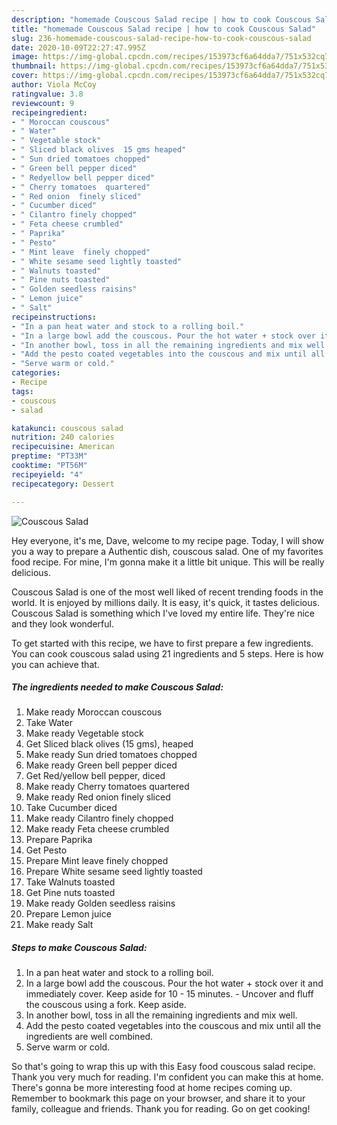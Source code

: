 ```yaml
---
description: "homemade Couscous Salad recipe | how to cook Couscous Salad"
title: "homemade Couscous Salad recipe | how to cook Couscous Salad"
slug: 236-homemade-couscous-salad-recipe-how-to-cook-couscous-salad
date: 2020-10-09T22:27:47.995Z
image: https://img-global.cpcdn.com/recipes/153973cf6a64dda7/751x532cq70/couscous-salad-recipe-main-photo.jpg
thumbnail: https://img-global.cpcdn.com/recipes/153973cf6a64dda7/751x532cq70/couscous-salad-recipe-main-photo.jpg
cover: https://img-global.cpcdn.com/recipes/153973cf6a64dda7/751x532cq70/couscous-salad-recipe-main-photo.jpg
author: Viola McCoy
ratingvalue: 3.8
reviewcount: 9
recipeingredient:
- " Moroccan couscous"
- " Water"
- " Vegetable stock"
- " Sliced black olives  15 gms heaped"
- " Sun dried tomatoes chopped"
- " Green bell pepper diced"
- " Redyellow bell pepper diced"
- " Cherry tomatoes  quartered"
- " Red onion  finely sliced"
- " Cucumber diced"
- " Cilantro finely chopped"
- " Feta cheese crumbled"
- " Paprika"
- " Pesto"
- " Mint leave  finely chopped"
- " White sesame seed lightly toasted"
- " Walnuts toasted"
- " Pine nuts toasted"
- " Golden seedless raisins"
- " Lemon juice"
- " Salt"
recipeinstructions:
- "In a pan heat water and stock to a rolling boil."
- "In a large bowl add the couscous. Pour the hot water + stock over it and immediately cover. Keep aside for 10 - 15 minutes.  Uncover and fluff the couscous using a fork. Keep aside."
- "In another bowl, toss in all the remaining ingredients and mix well."
- "Add the pesto coated vegetables into the couscous and mix until all the ingredients are well combined."
- "Serve warm or cold."
categories:
- Recipe
tags:
- couscous
- salad

katakunci: couscous salad 
nutrition: 240 calories
recipecuisine: American
preptime: "PT33M"
cooktime: "PT56M"
recipeyield: "4"
recipecategory: Dessert

---
```



![Couscous Salad](https://img-global.cpcdn.com/recipes/153973cf6a64dda7/751x532cq70/couscous-salad-recipe-main-photo.jpg)

Hey everyone, it's me, Dave, welcome to my recipe page. Today, I will show you a way to prepare a Authentic dish, couscous salad. One of my favorites food recipe. For mine, I'm gonna make it a little bit unique. This will be really delicious.

Couscous Salad is one of the most well liked of recent trending foods in the world. It is enjoyed by millions daily. It is easy, it's quick, it tastes delicious. Couscous Salad is something which I've loved my entire life. They're nice and they look wonderful.




To get started with this recipe, we have to first prepare a few ingredients. You can cook couscous salad using 21 ingredients and 5 steps. Here is how you can achieve that.

<!--inarticleads1-->

##### The ingredients needed to make Couscous Salad:

1. Make ready  Moroccan couscous
1. Take  Water
1. Make ready  Vegetable stock
1. Get  Sliced black olives  (15 gms), heaped
1. Make ready  Sun dried tomatoes chopped
1. Make ready  Green bell pepper diced
1. Get  Red/yellow bell pepper, diced
1. Make ready  Cherry tomatoes  quartered
1. Make ready  Red onion  finely sliced
1. Take  Cucumber diced
1. Make ready  Cilantro finely chopped
1. Make ready  Feta cheese crumbled
1. Prepare  Paprika
1. Get  Pesto
1. Prepare  Mint leave  finely chopped
1. Prepare  White sesame seed lightly toasted
1. Take  Walnuts toasted
1. Get  Pine nuts toasted
1. Make ready  Golden seedless raisins
1. Prepare  Lemon juice
1. Make ready  Salt




<!--inarticleads2-->

##### Steps to make Couscous Salad:

1. In a pan heat water and stock to a rolling boil.
1. In a large bowl add the couscous. Pour the hot water + stock over it and immediately cover. Keep aside for 10 - 15 minutes.  - Uncover and fluff the couscous using a fork. Keep aside.
1. In another bowl, toss in all the remaining ingredients and mix well.
1. Add the pesto coated vegetables into the couscous and mix until all the ingredients are well combined.
1. Serve warm or cold.




So that's going to wrap this up with this Easy food couscous salad recipe. Thank you very much for reading. I'm confident you can make this at home. There's gonna be more interesting food at home recipes coming up. Remember to bookmark this page on your browser, and share it to your family, colleague and friends. Thank you for reading. Go on get cooking!
